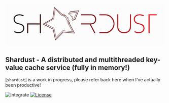 ![](https://github.com/Ayan-dot/shardust/blob/main/.github/assets/shardust_icon.png)

## Shardust - A distributed and multithreaded key-value cache service (fully in memory!)

[`shardust`] is a work in progress, please refer back here when I've actually been productive!

![integrate](https://github.com/ayan-dot/shardust/actions/workflows/integrate.yml/badge.svg)
[![License](https://img.shields.io/badge/License-Apache_2.0-blue.svg)](https://opensource.org/licenses/Apache-2.0)
